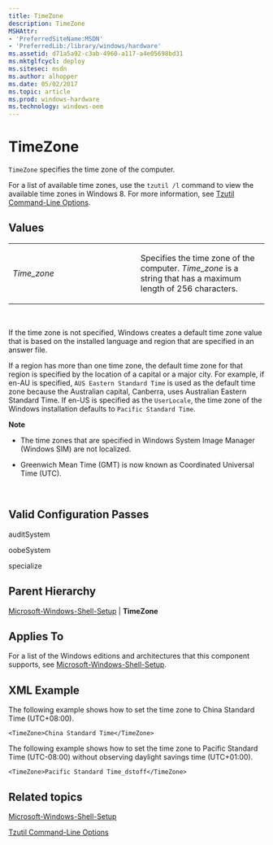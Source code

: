 ```yaml
---
title: TimeZone
description: TimeZone
MSHAttr:
- 'PreferredSiteName:MSDN'
- 'PreferredLib:/library/windows/hardware'
ms.assetid: d71a5a92-c3ab-4960-a117-a4e05698bd31
ms.mktglfcycl: deploy
ms.sitesec: msdn
ms.author: alhopper
ms.date: 05/02/2017
ms.topic: article
ms.prod: windows-hardware
ms.technology: windows-oem
---
```


# TimeZone


`TimeZone` specifies the time zone of the computer.

For a list of available time zones, use the `tzutil /l` command to view the available time zones in Windows 8. For more information, see [Tzutil Command-Line Options](http://go.microsoft.com/fwlink/?LinkId=247423).

## Values


<table>
<colgroup>
<col width="50%" />
<col width="50%" />
</colgroup>
<tbody>
<tr class="odd">
<td><p><em>Time_zone</em></p></td>
<td><p>Specifies the time zone of the computer. <em>Time_zone</em> is a string that has a maximum length of 256 characters.</p></td>
</tr>
</tbody>
</table>

 

If the time zone is not specified, Windows creates a default time zone value that is based on the installed language and region that are specified in an answer file.

If a region has more than one time zone, the default time zone for that region is specified by the location of a capital or a major city. For example, if en-AU is specified, `AUS Eastern Standard Time` is used as the default time zone because the Australian capital, Canberra, uses Australian Eastern Standard Time. If en-US is specified as the `UserLocale`, the time zone of the Windows installation defaults to `Pacific Standard Time`.

**Note**  
-   The time zones that are specified in Windows System Image Manager (Windows SIM) are not localized.

-   Greenwich Mean Time (GMT) is now known as Coordinated Universal Time (UTC).

 

## Valid Configuration Passes


auditSystem

oobeSystem

specialize

## Parent Hierarchy


[Microsoft-Windows-Shell-Setup](microsoft-windows-shell-setup.md) | **TimeZone**

## Applies To


For a list of the Windows editions and architectures that this component supports, see [Microsoft-Windows-Shell-Setup](microsoft-windows-shell-setup.md).

## XML Example


The following example shows how to set the time zone to China Standard Time (UTC+08:00).

``` syntax
<TimeZone>China Standard Time</TimeZone>
```

The following example shows how to set the time zone to Pacific Standard Time (UTC-08:00) without observing daylight savings time (UTC+01:00).

``` syntax
<TimeZone>Pacific Standard Time_dstoff</TimeZone>
```

## Related topics


[Microsoft-Windows-Shell-Setup](microsoft-windows-shell-setup.md)

[Tzutil Command-Line Options](http://go.microsoft.com/fwlink/?LinkId=247423)

 

 







